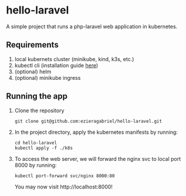 # hello-laravel

A simple project that runs a php-laravel web application in kubernetes.

## Requirements

1. local kubernets cluster (minikube, kind, k3s, etc.)
2. kubectl cli (installation guide [here](https://kubernetes.io/docs/tasks/tools/#kubectl))
3. (optional) helm
4. (optional) minikube ingress

## Running the app
1. Clone the repository
    ```
    git clone git@github.com:ezieragabriel/hello-laravel.git
    ```
2. In the project directory, apply the kubernetes manifests by running:
    ```
    cd hello-laravel
    kubectl apply -f ./k8s
    ```
3. To access the web server, we will forward the nginx svc to local port 8000 by running:
    ```
    kubectl port-forward svc/nginx 8000:80
    ```
    You may now visit http://localhost:8000!
